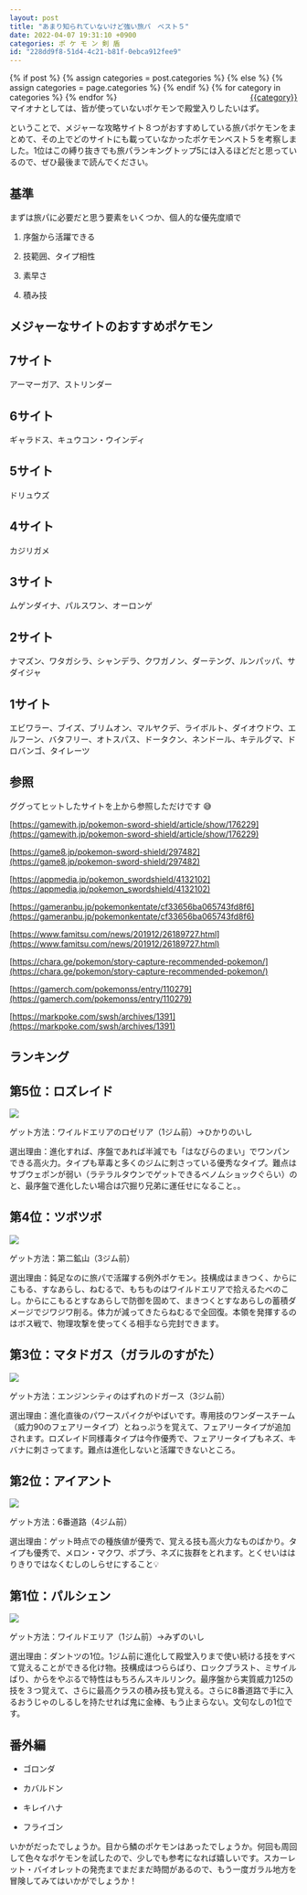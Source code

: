 ```yaml
---
layout: post
title: "あまり知られていないけど強い旅パ　ベスト５"
date: 2022-04-07 19:31:10 +0900
categories: ポ ケ モ ン 剣 盾
id: "228dd9f8-51d4-4c21-b81f-0ebca912fee9"
---
```

{% if post %}
{% assign categories = post.categories %}
{% else %}
{% assign categories = page.categories %}
{% endif %}
{% for category in categories %}
<a href="{{site.baseurl}}/categories/#{{category|slugize}}" style="float: right; margin-left: 4px;">{{category}}</a>
{% endfor %}
<br>
マイオナとしては、皆が使っていないポケモンで殿堂入りしたいはず。

ということで、メジャーな攻略サイト８つがおすすめしている旅パポケモンをまとめて、その上でどのサイトにも載っていなかったポケモンベスト５を考察しました。1位はこの縛り抜きでも旅パランキングトップ5には入るほどだと思っているので、ぜひ最後まで読んでください。

## 基準

まずは旅パに必要だと思う要素をいくつか、個人的な優先度順で

1. 序盤から活躍できる

1. 技範囲、タイプ相性

1. 素早さ

1. 積み技

## メジャーなサイトのおすすめポケモン

## 7サイト

アーマーガア、ストリンダー

## 6サイト

ギャラドス、キュウコン・ウインディ

## 5サイト

ドリュウズ

## 4サイト

カジリガメ

## 3サイト

ムゲンダイナ、パルスワン、オーロンゲ

## 2サイト

ナマズン、ワタガシラ、シャンデラ、クワガノン、ダーテング、ルンパッパ、サダイジャ

## 1サイト

エビワラー、ブイズ、ブリムオン、マルヤクデ、ライボルト、ダイオウドウ、エルフーン、バタフリー、オトスパス、ドータクン、ネンドール、キテルグマ、ドロバンゴ、タイレーツ

## 参照

ググってヒットしたサイトを上から参照しただけです 😅

[https://gamewith.jp/pokemon-sword-shield/article/show/176229](https://gamewith.jp/pokemon-sword-shield/article/show/176229)

[https://game8.jp/pokemon-sword-shield/297482](https://game8.jp/pokemon-sword-shield/297482)

[https://appmedia.jp/pokemon_swordshield/4132102](https://appmedia.jp/pokemon_swordshield/4132102)

[https://gameranbu.jp/pokemonkentate/cf33656ba065743fd8f6](https://gameranbu.jp/pokemonkentate/cf33656ba065743fd8f6)

[https://www.famitsu.com/news/201912/26189727.html](https://www.famitsu.com/news/201912/26189727.html)

[https://chara.ge/pokemon/story-capture-recommended-pokemon/](https://chara.ge/pokemon/story-capture-recommended-pokemon/)

[https://gamerch.com/pokemonss/entry/110279](https://gamerch.com/pokemonss/entry/110279)

[https://markpoke.com/swsh/archives/1391](https://markpoke.com/swsh/archives/1391)



## ランキング

## 第5位：ロズレイド

![]({{site.baseurl}}\assets/228dd9f8-51d4-4c21-b81f-0ebca912fee9/download.jpg)

ゲット方法：ワイルドエリアのロゼリア（1ジム前）→ひかりのいし

選出理由：進化すれば、序盤であれば半減でも「はなびらのまい」でワンパンできる高火力。タイプも草毒と多くのジムに刺さっている優秀なタイプ。難点はサブウェポンが弱い（ラテラルタウンでゲットできるベノムショックぐらい）のと、最序盤で進化したい場合は穴掘り兄弟に運任せになること。。

## 第4位：ツボツボ

![]({{site.baseurl}}\assets/228dd9f8-51d4-4c21-b81f-0ebca912fee9/download.jpg)

ゲット方法：第二鉱山（3ジム前）

選出理由：鈍足なのに旅パで活躍する例外ポケモン。技構成はまきつく、からにこもる、すなあらし、ねむるで、もちものはワイルドエリアで拾えるたべのこし。からにこもるとすなあらしで防御を固めて、まきつくとすなあらしの蓄積ダメージでジワジワ削る。体力が減ってきたらねむるで全回復。本領を発揮するのはボス戦で、物理攻撃を使ってくる相手なら完封できます。

## 第3位：マタドガス（ガラルのすがた）

![]({{site.baseurl}}\assets/228dd9f8-51d4-4c21-b81f-0ebca912fee9/download.jpg)

ゲット方法：エンジンシティのはずれのドガース（3ジム前）

選出理由：進化直後のパワースパイクがやばいです。専用技のワンダースチーム（威力90のフェアリータイプ）とねっぷうを覚えて、フェアリータイプが追加されます。ロズレイド同様毒タイプは今作優秀で、フェアリータイプもネズ、キバナに刺さってます。難点は進化しないと活躍できないところ。

## 第2位：アイアント

![]({{site.baseurl}}\assets/228dd9f8-51d4-4c21-b81f-0ebca912fee9/download.jpg)

ゲット方法：6番道路（4ジム前）

選出理由：ゲット時点での種族値が優秀で、覚える技も高火力なものばかり。タイプも優秀で、メロン・マクワ、ポプラ、ネズに抜群をとれます。とくせいははりきりではなくむしのしらせにすること💡

## 第1位：パルシェン

![]({{site.baseurl}}\assets/228dd9f8-51d4-4c21-b81f-0ebca912fee9/download.jpg)

ゲット方法：ワイルドエリア（1ジム前）→みずのいし

選出理由：ダントツの1位。1ジム前に進化して殿堂入りまで使い続ける技をすべて覚えることができる化け物。技構成はつららばり、ロックブラスト、ミサイルばり、からをやぶるで特性はもちろんスキルリンク。最序盤から実質威力125の技を３つ覚えて、さらに最高クラスの積み技も覚える。さらに8番道路で手に入るおうじゃのしるしを持たせれば鬼に金棒、もう止まらない。文句なしの1位です。



## 番外編

- ゴロンダ

- カバルドン

- キレイハナ

- フライゴン



いかがだったでしょうか。目から鱗のポケモンはあったでしょうか。何回も周回して色々なポケモンを試したので、少しでも参考になれば嬉しいです。スカーレット・バイオレットの発売までまだまだ時間があるので、もう一度ガラル地方を冒険してみてはいかがでしょうか！

